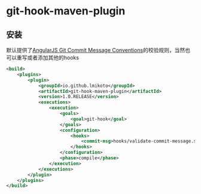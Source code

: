 # git-hook-maven-plugin

## 安装
默认提供了[AngularJS Git Commit Message Conventions](https://docs.google.com/document/d/1QrDFcIiPjSLDn3EL15IJygNPiHORgU1_OOAqWjiDU5Y/edit#)的校验规则，当然也可以重写或者添加其他的hooks
```xml
<build>
    <plugins>
        <plugin>
            <groupId>io.github.lmikoto</groupId>
            <artifactId>git-hook-maven-plugin</artifactId>
            <version>1.0.RELEASE</version>
            <executions>
                <execution>
                    <goals>
                        <goal>git-hook</goal>
                    </goals>
                    <configuration>
                        <hooks>
                            <commit-msg>hooks/validate-commit-message.sh</commit-msg>
                        </hooks>
                    </configuration>
                    <phase>compile</phase>
                </execution>
            </executions>
        </plugin>
    </plugins>
</build>
```